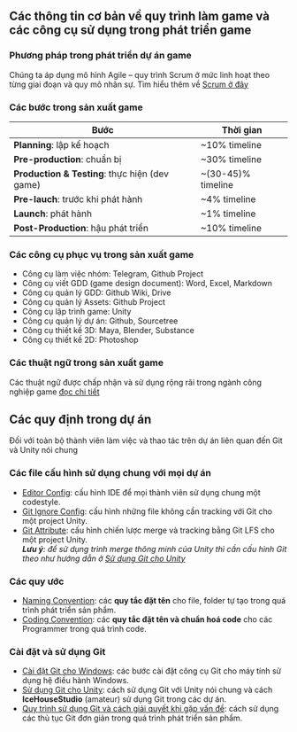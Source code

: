 ## Các thông tin cơ bản về quy trình làm game và các công cụ sử dụng trong phát triển game

### Phương pháp trong phát triển dự án game
Chúng ta áp dụng mô hình Agile – quy trình Scrum ở mức linh hoạt theo từng giai đoạn và quy mô nhân sự. Tìm hiểu thêm về [Scrum ở đây](guides/agile/agile-scrum.md)

### Các bước trong sản xuất game

| Bước | Thời gian |
| ---- | --------- |
**Planning**: lập kế hoạch | ~10% timeline
**Pre-production**: chuẩn bị | ~30% timeline 
**Production & Testing**: thực hiện (dev game) | ~(30-45)% timeline
**Pre-lauch**: trước khi phát hành | ~4% timeline
**Launch**: phát hành | ~1% timeline
**Post-Production**: hậu phát triển | ~10% timeline

### Các công cụ phục vụ trong sản xuất game

- Công cụ làm việc nhóm: Telegram, Github Project
- Công cụ viết GDD (game design document): Word, Excel, Markdown
- Công cụ quản lý GDD: Github Wiki, Drive
- Công cụ quản lý Assets: Github Project
- Công cụ lập trình game: Unity
- Công cụ quản lý dự án: Github, Sourcetree
- Công cụ thiết kế 3D: Maya, Blender, Substance
- Công cụ thiết kế 2D: Photoshop

### Các thuật ngữ trong sản xuất game

Các thuật ngữ được chấp nhận và sử dụng rộng rãi trong ngành công nghiệp game [đọc chi tiết](guides/game-development-terms.md)

## Các quy định trong dự án

Đối với toàn bộ thành viên làm việc và thao tác trên dự án liên quan đến Git và Unity nói chung

### Các file cấu hình sử dụng chung với mọi dự án

- [Editor Config](configs/.editorconfig): cấu hình IDE để mọi thành viên sử dụng chung một codestyle.
- [Git Ignore Config](configs/.gitignore): cấu hình những file không cần tracking với Git cho một project Unity.
- [Git Attribute](configs/.gitattributes): cấu hình chiến lược merge và tracking bằng Git LFS cho một project Unity.  
_**Lưu ý**: để sử dụng trình merge thông minh của Unity thì cần cấu hình Git theo như hướng dẫn ở [Sử dụng Git cho Unity](guides/git/using-git-for-unity.md)_

### Các quy ước

- [Naming Convention][git-convention]: các **quy tắc đặt tên** cho file, folder tự tạo trong quá trình phát triển sản phẩm.
- [Coding Convention][coding-convention]: các **quy tắc đặt tên và chuẩn hoá code** cho các Programmer trong quá trình code.

### Cài đặt và sử dụng Git

- [Cài đặt Git cho Windows](guides/git/install-git-for-windows.md): các bước cài đặt công cụ Git cho máy tính sử dụng hệ điều hành Windows.
- [Sử dụng Git cho Unity](guides/git/using-git-for-unity.md): cách sử dụng Git với Unity nói chung và cách **IceHouseStudio** (amateur) sử dụng Git trong các dự án.
- [Quy trình sử dụng Git và cách giải quyết khi gặp vấn đề][git-rule]: cách sử dụng các thủ tục Git đơn giản trong quá trình phát triển sản phẩm.

[coding-convention]: guides/code/code-convention.md
[git-convention]: guides/git/git-convention.md
[git-rule]: guides/git/git-rules.md
